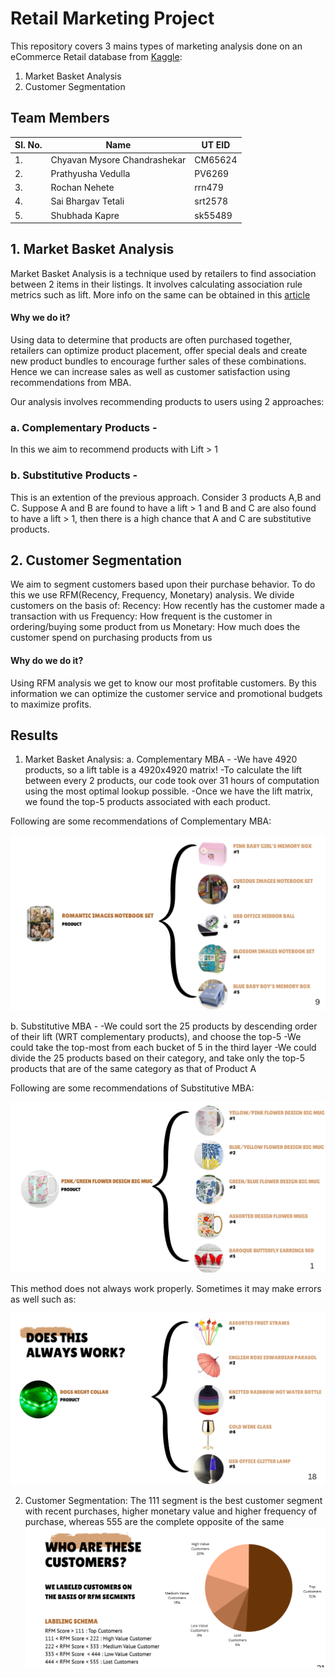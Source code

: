 # Retail Marketing Project

This repository covers 3 mains types of marketing analysis done on an eCommerce Retail database from [Kaggle](https://www.kaggle.com/datasets/ilkeryildiz/online-retail-listing):
1. Market Basket Analysis
2. Customer Segmentation

## Team Members

| Sl. No.      | Name | UT EID |
| --- | --- | --- |
| 1. | Chyavan Mysore Chandrashekar | CM65624 |
| 2. | Prathyusha Vedulla | PV6269 |
| 3. | Rochan Nehete | rrn479 |
| 4. | Sai Bhargav Tetali | srt2578 |
| 5. | Shubhada Kapre | sk55489 |


## 1. Market Basket Analysis 

Market Basket Analysis is a technique used by retailers to find association between 2 items in their listings. It involves calculating association rule metrics such as lift. More info on the same can be obtained in this [article](https://towardsdatascience.com/a-gentle-introduction-on-market-basket-analysis-association-rules-fa4b986a40ce)

#### Why we do it? 
Using data to determine that products are often purchased together, retailers can optimize product placement, offer special deals and create new product bundles to encourage further sales of these combinations. Hence we can increase sales as well as customer satisfaction using recommendations from MBA. 

Our analysis involves recommending products to users using 2 approaches:
### a. Complementary Products - 
In this we aim to recommend products with Lift > 1 

### b. Substitutive Products - 
This is an extention of the previous approach. Consider 3 products A,B and C. Suppose A and B are found to have a lift > 1 and B and C are also found to have a lift > 1, then there is a high chance that A and C are substitutive products. 

## 2. Customer Segmentation

We aim to segment customers based upon their purchase behavior. To do this we use RFM(Recency, Frequency, Monetary) analysis. We divide customers on the basis of:
Recency: How recently has the customer made a transaction with us
Frequency: How frequent is the customer in ordering/buying some product from us
Monetary: How much does the customer spend on purchasing products from us


#### Why do we do it?

Using RFM analysis we get to know our most profitable customers. By this information we can optimize the customer service and promotional budgets to maximize profits. 

## Results

1. Market Basket Analysis:
   a. Complementary MBA -
        -We have 4920 products, so a lift table is a 4920x4920 matrix!
        -To calculate the lift between every 2 products, our code took over 31 hours of computation using the most optimal lookup possible.
        -Once we have the lift matrix, we found the top-5 products associated with each product.

Following are some recommendations of Complementary MBA:

![Complementary](/data/Complementary.png "Complementary MBA")


   b. Substitutive MBA - 
        -We could sort the 25 products by descending order of their lift (WRT complementary products), and choose the top-5
        -We could take the top-most from each bucket of 5 in the third layer
        -We could divide the 25 products based on their category, and take only the top-5 products that are of the same category as that of Product A

Following are some recommendations of Substitutive MBA:

![Substitutive](/data/Substitutive.png)

This method does not always work properly. Sometimes it may make errors as well such as:

![Substitutive Fail](/data/Substitutive_fail.png)

2. Customer Segmentation:
The 111 segment is the best customer segment with recent purchases, higher monetary value and higher frequency of purchase, whereas 555 are the complete opposite of the same
![RFM](/data/RFM.png "RFM")





